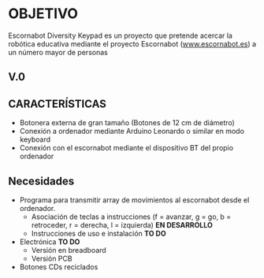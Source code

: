 # OBJETIVO
Escornabot Diversity Keypad es un proyecto que pretende acercar la robótica educativa mediante el proyecto Escornabot (www.escornabot.es) a un número mayor de personas

## V.0
## CARACTERÍSTICAS
* Botonera externa de gran tamaño (Botones de 12 cm de diámetro)
* Conexión a ordenador mediante Arduino Leonardo o similar en modo keyboard
* Conexión con el escornabot mediante el dispositivo BT del propio ordenador

## Necesidades
* Programa para transmitir array de movimientos al escornabot desde el ordenador. 
  * Asociación de teclas a instrucciones (f = avanzar, g = go, b = retroceder, r = derecha, l = izquierda) **EN DESARROLLO**
  * Instrucciones de uso e instalación **TO DO**
* Electrónica **TO DO**
  * Versión en breadboard
  * Versión PCB
* Botones CDs reciclados
  
